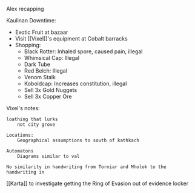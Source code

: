 Alex recapping


Kaulinan Downtime:
- Exotic Fruit at bazaar
- Visit [[Vixel]]'s equipment at Cobalt barracks
- Shopping:
	- Black Rotter: Inhaled spore, caused pain, illegal
	- Whimsical Cap: Illegal
	- Dark Tube
	- Red Belch: Illegal
	- Venom Stalk
	- Koboldcap: Increases constitution, illegal
	- Sell 3x Gold Nuggets
	- Sell 3x Copper Ore


Vixel's notes:

	loathing that lurks
		not city grove
	
	Locations:
		Geographical assumptions to south of kathkach
	
	Automatons
		Diagrams similar to val
	
	No similarity in handwriting from Torniar and Mholok to the handwriting in 


[[Karta]] to investigate getting the Ring of Evasion out of evidence locker



